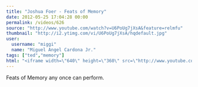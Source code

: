 ```yaml
---
title: "Joshua Foer - Feats of Memory"
date: 2012-05-25 17:04:28 00:00
permalink: /videos/626
source: "http://www.youtube.com/watch?v=U6PoUg7jXsA&feature=relmfu"
thumbnail: "http://i2.ytimg.com/vi/U6PoUg7jXsA/hqdefault.jpg"
user:
  username: "miggi"
  name: "Miguel Angel Cardona Jr."
tags: ["ted","memory"]
html: "<iframe width=\"640\" height=\"360\" src=\"http://www.youtube.com/embed/U6PoUg7jXsA?wmode=transparent&fs=1&feature=oembed\" frameborder=\"0\" allowfullscreen></iframe>"
---
```


Feats of Memory any once can perform.
